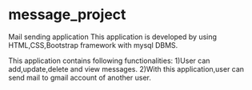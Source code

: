 # message_project
Mail sending application
This application is developed by using HTML,CSS,Bootstrap framework with mysql DBMS.

This application contains following functionalities:
1)User can add,update,delete and view messages.
2)With this application,user can send mail to gmail account of another user.
